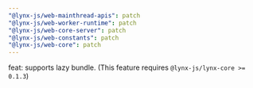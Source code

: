 ```yaml
---
"@lynx-js/web-mainthread-apis": patch
"@lynx-js/web-worker-runtime": patch
"@lynx-js/web-core-server": patch
"@lynx-js/web-constants": patch
"@lynx-js/web-core": patch
---
```


feat: supports lazy bundle. (This feature requires `@lynx-js/lynx-core >= 0.1.3`)
